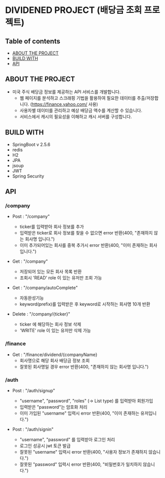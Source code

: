 # DIVIDENED PROJECT (배당금 조회 프로젝트)
## Table of contents
* [ABOUT THE PROJECT](#about-the-project)
* [BUILD WITH](#build-with)
* [API](#api)
## ABOUT THE PROJECT
- 미국 주식 배당금 정보를 제공하는 API 서비스를 개발합니다.
  - 웹 페이지를 분석하고 스크래핑 기법을 활용하여 필요한 데이터를 추출/저장합니다. (https://finance.yahoo.com/ 사용)
  - 사용자별 데이터를 관리하고 예상 배당금 액수를 계산할 수 있습니다.
  - 서비스에서 캐시의 필요성을 이해하고 캐시 서버를 구성합니다.
## BUILD WITH
- SpringBoot v 2.5.6
- redis
- H2
- JPA
- jsoup
- JWT
- Spring Security
## API
### /company

- Post : "/company"
  - ticker를 입력받아 회사 정보를 추가
  - 입력받은 ticker로 회사 정보를 찾을 수 없으면 error 반환(400, "존재하지 않는 회사명 입니다.")
  - 이미 추가되어있는 회사를 중복 추가시 error 반환(400, "이미 존재하는 회사입니다.")

- Get : "/company"
  - 저장되어 있는 모든 회사 목록 반환
  - 조회시 'READ' role 이 있는 유저만 조회 가능

- Get : "/company/autoComplete"
  - 자동완성기능
  - keyword(prefix)를 입력받은 후 keyword로 시작하는 회사명 10개 반환

- Delete : "/company/{ticker}"
  - ticker 에 해당하는 회사 정보 삭제 
  - 'WRITE' role 이 있는 유저만 삭제 가능

### /finance

- Get : "/finance/dividend/{companyName}
  - 회사명으로 해당 회사 배당금 정보 조회
  - 잘못된 회사명일 경우 error 반환(400, "존재하지 않는 회사명 입니다.")

### /auth

- Post : "/auth/signup"
  - "username", "password", "roles" (-> List type) 를 입력받아 회원가입
  - 입력받은 "password"는 암호화 처리
  - 이미 가입된 "username" 입력시 error 반환(400, "이미 존재하는 유저입니다.")

- Post : "/auth/signin"
  - "username", "password" 를 입력받아 로그인 처리
  - 로그인 성공시 jwt 토큰 발급
  - 잘못된 "username" 입력시 error 반환(400, "사용자 정보가 존재하지 않습니다.")
  - 잘못된 "password" 입력시 error 반환(400, "비밀번호가 일치하지 않습니다.")




